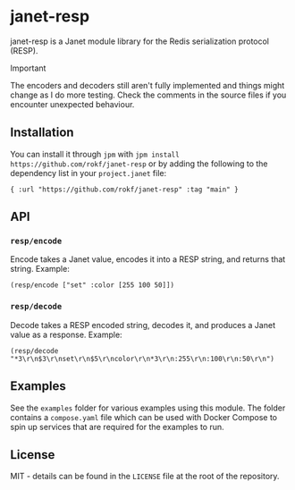 # janet-resp

janet-resp is a Janet module library for the Redis serialization protocol (RESP).

> [!IMPORTANT]
> The encoders and decoders still aren't fully implemented and things might
> change as I do more testing. Check the comments in the source files if
> you encounter unexpected behaviour.

## Installation

You can install it through `jpm` with `jpm install https://github.com/rokf/janet-resp`
or by adding the following to the dependency list in your `project.janet` file:

```janet
{ :url "https://github.com/rokf/janet-resp" :tag "main" }
```

## API

### `resp/encode`

Encode takes a Janet value, encodes it into a RESP string, and returns that
string. Example:

```janet
(resp/encode ["set" :color [255 100 50]])
```

### `resp/decode`

Decode takes a RESP encoded string, decodes it, and produces a Janet value as
a response. Example:

```janet
(resp/decode "*3\r\n$3\r\nset\r\n$5\r\ncolor\r\n*3\r\n:255\r\n:100\r\n:50\r\n")
```

## Examples

See the `examples` folder for various examples using this module. The folder
contains a `compose.yaml` file which can be used with Docker Compose to spin
up services that are required for the examples to run.

## License

MIT - details can be found in the `LICENSE` file at the root of the repository.
